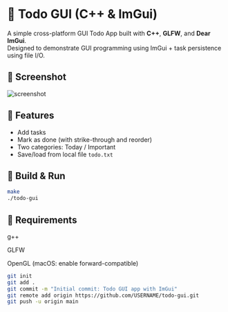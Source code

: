 # 📝 Todo GUI (C++ & ImGui)

A simple cross-platform GUI Todo App built with **C++**, **GLFW**, and **Dear ImGui**.  
Designed to demonstrate GUI programming using ImGui + task persistence using file I/O.

## 📸 Screenshot

![screenshot](screenshots/todo.png)

## 🎯 Features

- Add tasks
- Mark as done (with strike-through and reorder)
- Two categories: Today / Important
- Save/load from local file `todo.txt`

## 🚀 Build & Run

```bash
make
./todo-gui
```

## 🔧 Requirements
g++

GLFW

OpenGL (macOS: enable forward-compatible)

```bash
git init
git add .
git commit -m "Initial commit: Todo GUI app with ImGui"
git remote add origin https://github.com/USERNAME/todo-gui.git
git push -u origin main
```